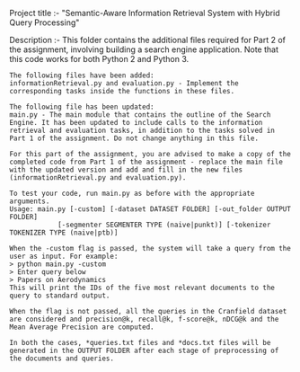 Project title :-
    "Semantic-Aware Information Retrieval System with Hybrid Query Processing"


Description :-
    This folder contains the additional files required for Part 2 of the assignment, involving building a search engine application. Note that this code works for both Python 2 and Python 3. 

    The following files have been added:
    informationRetrieval.py and evaluation.py - Implement the corresponding tasks inside the functions in these files.

    The following file has been updated:
    main.py - The main module that contains the outline of the Search Engine. It has been updated to include calls to the information retrieval and evaluation tasks, in addition to the tasks solved in Part 1 of the assignment. Do not change anything in this file.

    For this part of the assignment, you are advised to make a copy of the completed code from Part 1 of the assignment - replace the main file with the updated version and add and fill in the new files (informationRetrieval.py and evaluation.py).

    To test your code, run main.py as before with the appropriate arguments.
    Usage: main.py [-custom] [-dataset DATASET FOLDER] [-out_folder OUTPUT FOLDER]
                [-segmenter SEGMENTER TYPE (naive|punkt)] [-tokenizer TOKENIZER TYPE (naive|ptb)] 

    When the -custom flag is passed, the system will take a query from the user as input. For example:
    > python main.py -custom
    > Enter query below
    > Papers on Aerodynamics
    This will print the IDs of the five most relevant documents to the query to standard output.

    When the flag is not passed, all the queries in the Cranfield dataset are considered and precision@k, recall@k, f-score@k, nDCG@k and the Mean Average Precision are computed.

    In both the cases, *queries.txt files and *docs.txt files will be generated in the OUTPUT FOLDER after each stage of preprocessing of the documents and queries.